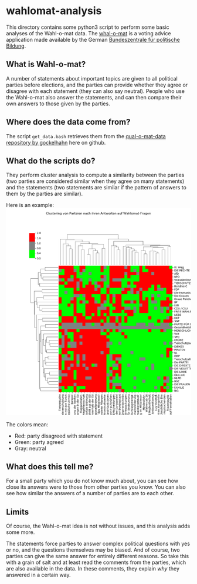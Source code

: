 # wahlomat-analysis


This directory contains some python3 script to perform some basic analyses of the Wahl-o-mat data. The [whal-o-mat](https://www.wahl-o-mat.de) is a voting advice application made available by the German [Bundeszentrale für politische Bildung](http://www.bpb.de/).


## What is Wahl-o-mat?

A number of statements about important topics are given to all political parties before elections, and the parties can provide whether they agree or disagree with each statement (they can also say neutral). People who use the Wahl-o-mat also answer the statements, and can then compare their own answers to those given by the parties.

## Where does the data come from?

The script `get_data.bash` retrieves them from the [qual-o-mat-data repository by gockelhahn](https://github.com/gockelhahn/qual-o-mat-data) here on github.

## What do the scripts do?

They perform cluster analysis to compute a similarity between the parties (two parties are considered similar when they agree on many statements) and the statements (two statements are similar if the pattern of answers to them by the parties are similar).

Here is an example:
![Clustering](./clustering_parties_statements.png?raw=true "Clustering of parties and statements for Europawahl 2019 in Germany")

The colors mean:
* Red: party disagreed with statement
* Green: party agreed
* Gray: neutral

## What does this tell me?

For a small party which you do not know much about, you can see how close its answers were to those from other parties you know. You can also see how similar the answers of a number of parties are to each other.

## Limits

Of course, the Wahl-o-mat idea is not without issues, and this analysis adds some more.

The statements force parties to answer complex political questions with yes or no, and the questions themselves may be biased. And of course, two parties can give the same answer for entirely different reasons. So take this with a grain of salt and at least read the comments from the parties, which are also available in the data. In these comments, they explain *why* they answered in a certain way.

